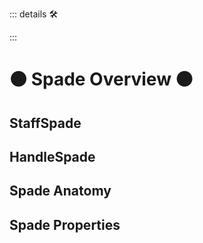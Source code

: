 ::: details 🛠



:::
 
# 🟠 <move>Spade Overview </move>🟠

## StaffSpade

## HandleSpade

## Spade Anatomy

## Spade Properties
